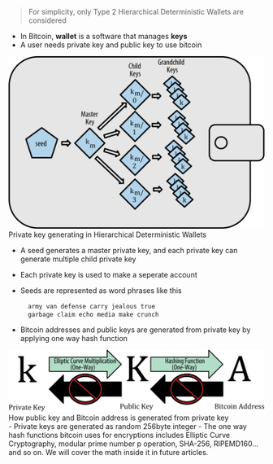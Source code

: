> For simplicity, only Type 2 Hierarchical Deterministic Wallets are considered

- In Bitcoin, **wallet** is a software that manages **keys**
- A user needs private key and public key to use bitcoin
<img src="../assets/images/t2_deterministic.png" title="px(픽셀) 크기 설정" alt="deterministic wallets"/>
    <figcaption>Private key generating in Hierarchical Deterministic Wallets</figcaption>

- A seed generates a master private key, and each private key can generate multiple child private key
- Each private key is used to make a seperate account
- Seeds are represented as word phrases like this


        army van defense carry jealous true
        garbage claim echo media make crunch

- Bitcoin addresses and public keys are generated from private key by applying one way hash function
<img src="../assets/images/pvkey_pubkey_addr.png" title="px(픽셀) 크기 설정" alt="private key to address"/>
    <figcaption>How public key and Bitcoin address is generated from private key</figcaption>
- Private keys are generated as random 256byte integer
- The one way hash functions bitcoin uses for encryptions includes Elliptic Curve Cryptography, modular prime number p operation, SHA-256, RIPEMD160... and so on. We will cover the math inside it in future articles.